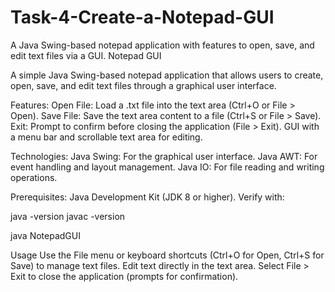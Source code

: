 # Task-4-Create-a-Notepad-GUI
A Java Swing-based notepad application with features to open, save, and edit text files via a GUI.
Notepad GUI

A simple Java Swing-based notepad application that allows users to create, open, save, and edit text files through a graphical user interface.

Features:
Open File: Load a .txt file into the text area (Ctrl+O or File > Open).
Save File: Save the text area content to a file (Ctrl+S or File > Save).
Exit: Prompt to confirm before closing the application (File > Exit).
GUI with a menu bar and scrollable text area for editing.

Technologies:
Java Swing: For the graphical user interface.
Java AWT: For event handling and layout management.
Java IO: For file reading and writing operations.

Prerequisites:
Java Development Kit (JDK 8 or higher). Verify with:

java -version
javac -version


java NotepadGUI

Usage
Use the File menu or keyboard shortcuts (Ctrl+O for Open, Ctrl+S for Save) to manage text files.
Edit text directly in the text area.
Select File > Exit to close the application (prompts for confirmation).
